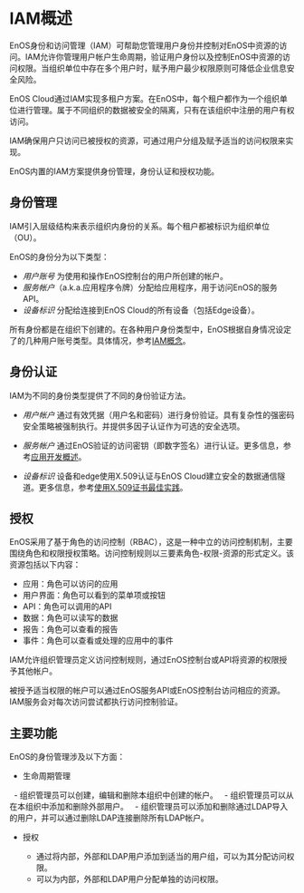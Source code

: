# IAM概述

EnOS身份和访问管理（IAM）可帮助您管理用户身份并控制对EnOS中资源的访问。IAM允许你管理用户帐户生命周期，验证用户身份以及控制EnOS中资源的访问权限。当组织单位中存在多个用户时，赋予用户最少权限原则可降低企业信息安全风险。

EnOS Cloud通过IAM实现多租户方案。在EnOS中，每个租户都作为一个组织单位进行管理。属于不同组织的数据被安全的隔离，只有在该组织中注册的用户有权访问。

IAM确保用户只访问已被授权的资源，可通过用户分组及赋予适当的访问权限来实现。

EnOS内置的IAM方案提供身份管理，身份认证和授权功能。

## 身份管理<identity>

IAM引入层级结构来表示组织内身份的关系。每个租户都被标识为组织单位（OU）。

EnOS的身份分为以下类型：
 -  _用户账号_ 为使用和操作EnOS控制台的用户所创建的帐户。
 -  _服务帐户_（a.k.a.应用程序令牌）分配给应用程序，用于访问EnOS的服务API。
 -  _设备标识_ 分配给连接到EnOS Cloud的所有设备（包括Edge设备）。

所有身份都是在组织下创建的。在各种用户身份类型中，EnOS根据自身情况设定了的几种用户账号类型。具体情况，参考[IAM概念](iam_concepts)。

## 身份认证<authentication>

IAM为不同的身份类型提供了不同的身份验证方法。

 - _用户帐户_ 通过有效凭据（用户名和密码）进行身份验证。具有复杂性的强密码安全策略被强制执行。并提供多因子认证作为可选的安全选项。

 - _服务帐户_ 通过EnOS验证的访问密钥（即数字签名）进行认证。更多信息，参考[应用开发概述](https://docs.envisioniot.com/docs/app-development/zh_CN/latest/app_dev_overview.html)。

 - _设备标识_ 设备和edge使用X.509认证与EnOS Cloud建立安全的数据通信隧道。更多信息，参考[使用X.509证书最佳实践](https://docs.envisioniot.com/docs/enos/zh_CN/latest/security/x509_ca/secure_communication_iothub.html)。

## 授权<authorization>

EnOS采用了基于角色的访问控制（RBAC），这是一种中立的访问控制机制，主要围绕角色和权限授权策略。访问控制规则以三要素角色-权限-资源的形式定义。该资源包括以下内容：
- 应用：角色可以访问的应用
- 用户界面：角色可以看到的菜单项或按钮
- API：角色可以调用的API
- 数据：角色可以读写的数据
- 报告：角色可以查看的报告
- 事件：角色可以查看或处理的应用中的事件


IAM允许组织管理员定义访问控制规则，通过EnOS控制台或API将资源的权限授予其他帐户。

被授予适当权限的帐户可以通过EnOS服务API或EnOS控制台访问相应的资源。IAM服务会对每次访问尝试都执行访问控制验证。

## 主要功能<keyfunctionality>

EnOS的身份管理涉及以下方面：

- 生命周期管理

  - 组织管理员可以创建，编辑和删除本组织中创建的帐户。
  - 组织管理员可以从在本组织中添加和删除外部用户。
  - 组织管理员可以添加和删除通过LDAP导入的用户，并可以通过删除LDAP连接删除所有LDAP帐户。

- 授权

  - 通过将内部，外部和LDAP用户添加到适当的用户组，可以为其分配访问权限。
  - 可以为内部，外部和LDAP用户分配单独的访问权限。
